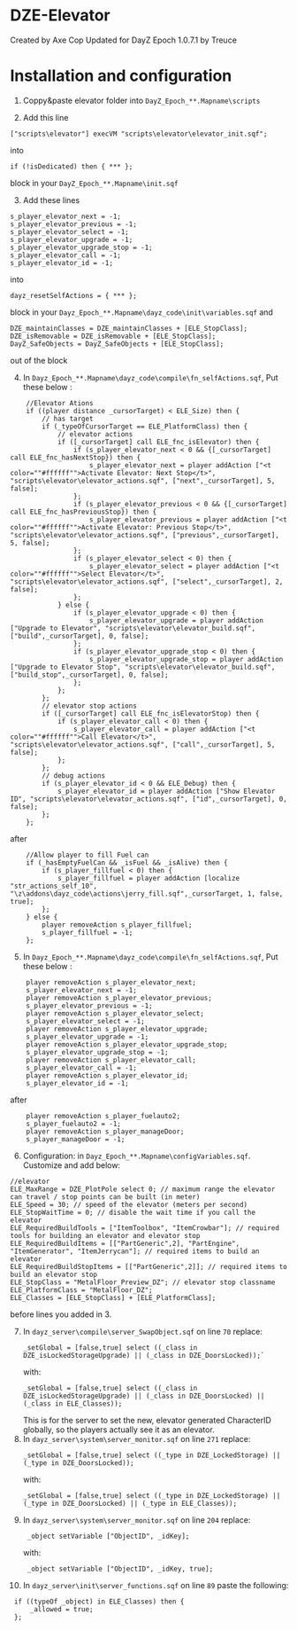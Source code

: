 # DZE-Elevator
Created by Axe Cop
Updated for DayZ Epoch 1.0.7.1 by Treuce

# Installation and configuration

1. Coppy&paste elevator folder into `DayZ_Epoch_**.Mapname\scripts`

2. Add this line
```sqf
["scripts\elevator"] execVM "scripts\elevator\elevator_init.sqf";
```
into
```sqf
if (!isDedicated) then { *** };
``` 
block in your `DayZ_Epoch_**.Mapname\init.sqf`

3. Add these lines

```sqf
s_player_elevator_next = -1;
s_player_elevator_previous = -1;
s_player_elevator_select = -1;
s_player_elevator_upgrade = -1;
s_player_elevator_upgrade_stop = -1;
s_player_elevator_call = -1;
s_player_elevator_id = -1;
```
into
```sqf
dayz_resetSelfActions = { *** };
``` 
block in your `Dayz_Epoch_**.Mapname\dayz_code\init\variables.sqf`
and
```sqf
DZE_maintainClasses = DZE_maintainClasses + [ELE_StopClass];
DZE_isRemovable = DZE_isRemovable + [ELE_StopClass];
DayZ_SafeObjects = DayZ_SafeObjects + [ELE_StopClass];
```
out of the block

4. In `Dayz_Epoch_**.Mapname\dayz_code\compile\fn_selfActions.sqf`, Put these below :

```sqf
	//Elevator Ations
	if ((player distance _cursorTarget) < ELE_Size) then {
		// has target
		if (_typeOfCursorTarget == ELE_PlatformClass) then {
			// elevator actions
			if ([_cursorTarget] call ELE_fnc_isElevator) then {
				if (s_player_elevator_next < 0 && {[_cursorTarget] call ELE_fnc_hasNextStop}) then {
					s_player_elevator_next = player addAction ["<t color=""#ffffff"">Activate Elevator: Next Stop</t>", "scripts\elevator\elevator_actions.sqf", ["next",_cursorTarget], 5, false];
				};
				if (s_player_elevator_previous < 0 && {[_cursorTarget] call ELE_fnc_hasPreviousStop}) then {
					s_player_elevator_previous = player addAction ["<t color=""#ffffff"">Activate Elevator: Previous Stop</t>", "scripts\elevator\elevator_actions.sqf", ["previous",_cursorTarget], 5, false];
				};
				if (s_player_elevator_select < 0) then {
					s_player_elevator_select = player addAction ["<t color=""#ffffff"">Select Elevator</t>", "scripts\elevator\elevator_actions.sqf", ["select",_cursorTarget], 2, false];
				};
			} else {
				if (s_player_elevator_upgrade < 0) then {
					s_player_elevator_upgrade = player addAction ["Upgrade to Elevator", "scripts\elevator\elevator_build.sqf", ["build",_cursorTarget], 0, false];
				};
				if (s_player_elevator_upgrade_stop < 0) then {
					s_player_elevator_upgrade_stop = player addAction ["Upgrade to Elevator Stop", "scripts\elevator\elevator_build.sqf", ["build_stop",_cursorTarget], 0, false];
				};
			};
		};
		// elevator stop actions
		if ([_cursorTarget] call ELE_fnc_isElevatorStop) then {
			if (s_player_elevator_call < 0) then {
				s_player_elevator_call = player addAction ["<t color=""#ffffff"">Call Elevator</t>", "scripts\elevator\elevator_actions.sqf", ["call",_cursorTarget], 5, false];
			};
		};
		// debug actions
		if (s_player_elevator_id < 0 && ELE_Debug) then {
			s_player_elevator_id = player addAction ["Show Elevator ID", "scripts\elevator\elevator_actions.sqf", ["id",_cursorTarget], 0, false];
		};
	};
```
after
```sqf
	//Allow player to fill Fuel can
	if (_hasEmptyFuelCan && _isFuel && _isAlive) then {
		if (s_player_fillfuel < 0) then {
			s_player_fillfuel = player addAction [localize "str_actions_self_10", "\z\addons\dayz_code\actions\jerry_fill.sqf",_cursorTarget, 1, false, true];
		};
	} else {
		player removeAction s_player_fillfuel;
		s_player_fillfuel = -1;
	};
```

5. In `Dayz_Epoch_**.Mapname\dayz_code\compile\fn_selfActions.sqf`, Put these below :

```sqf
	player removeAction s_player_elevator_next;
	s_player_elevator_next = -1;
	player removeAction s_player_elevator_previous;
	s_player_elevator_previous = -1;
	player removeAction s_player_elevator_select;
	s_player_elevator_select = -1;
	player removeAction s_player_elevator_upgrade;
	s_player_elevator_upgrade = -1;
	player removeAction s_player_elevator_upgrade_stop;
	s_player_elevator_upgrade_stop = -1;
	player removeAction s_player_elevator_call;
	s_player_elevator_call = -1;
	player removeAction s_player_elevator_id;
	s_player_elevator_id = -1;
```
after
```sqf
	player removeAction s_player_fuelauto2;
	s_player_fuelauto2 = -1;
	player removeAction s_player_manageDoor;
	s_player_manageDoor = -1;
```

6. Configuration: in `Dayz_Epoch_**.Mapname\configVariables.sqf`. Customize and add below:

```sqf
//elevator
ELE_MaxRange = DZE_PlotPole select 0; // maximum range the elevator can travel / stop points can be built (in meter)
ELE_Speed = 30; // speed of the elevator (meters per second)
ELE_StopWaitTime = 0; // disable the wait time if you call the elevator
ELE_RequiredBuildTools = ["ItemToolbox", "ItemCrowbar"]; // required tools for building an elevator and elevator stop
ELE_RequiredBuildItems = [["PartGeneric",2], "PartEngine", "ItemGenerator", "ItemJerrycan"]; // required items to build an elevator
ELE_RequiredBuildStopItems = [["PartGeneric",2]]; // required items to build an elevator stop
ELE_StopClass = "MetalFloor_Preview_DZ"; // elevator stop classname
ELE_PlatformClass = "MetalFloor_DZ";
ELE_Classes = [ELE_StopClass] + [ELE_PlatformClass];
```
before lines you added in 3.

7. In `dayz_server\compile\server_SwapObject.sqf` on line `70` replace:
   ```sqf
   _setGlobal = [false,true] select ((_class in DZE_isLockedStorageUpgrade) || (_class in DZE_DoorsLocked));`
   ```
   with:
   ```sqf
   _setGlobal = [false,true] select ((_class in DZE_isLockedStorageUpgrade) || (_class in DZE_DoorsLocked) || (_class in ELE_Classes));
   ```
	This is for the server to set the new, elevator generated CharacterID globally, so the players actually see it as an elevator.
8. In `dayz_server\system\server_monitor.sqf` on line `271` replace:
   ```sqf
   _setGlobal = [false,true] select ((_type in DZE_LockedStorage) || (_type in DZE_DoorsLocked));
   ```
   with:
   ```sqf
   _setGlobal = [false,true] select ((_type in DZE_LockedStorage) || (_type in DZE_DoorsLocked) || (_type in ELE_Classes));
   ```
9. In `dayz_server\system\server_monitor.sqf` on line `204` replace:
   ```sqf
	_object setVariable ["ObjectID", _idKey];
   ```
   with:
   ```sqf
	_object setVariable ["ObjectID", _idKey, true];
   ```
10. In `dayz_server\init\server_functions.sqf` on line `89` paste the following:
   ```sqf
	if ((typeOf _object) in ELE_Classes) then {		
		_allowed = true;
	};
   ```